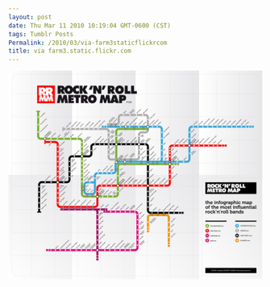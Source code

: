 ```yaml
---
layout: post
date: Thu Mar 11 2010 10:19:04 GMT-0600 (CST)
tags: Tumblr Posts
Permalink: /2010/03/via-farm3staticflickrcom
title: via farm3.static.flickr.com
---
```


![](/public/assets/tumblr/tumblr_kz4lbxUb6N1qa4klho1_1280.jpg)
